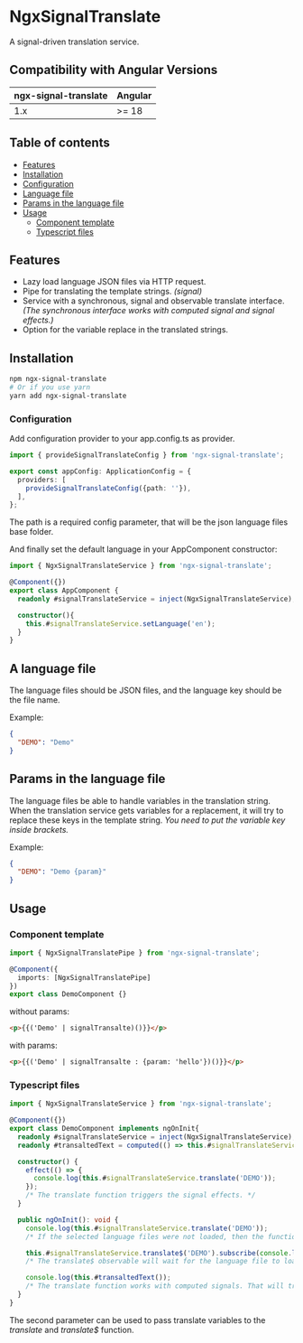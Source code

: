 # NgxSignalTranslate

A signal-driven translation service.

## Compatibility with Angular Versions

<table>
  <thead>
    <tr>
      <th>ngx-signal-translate</th>
      <th>Angular</th>
    </tr>
  </thead>
  <tbody>
    <tr>
      <td>
        1.x
      </td>
      <td>
        >= 18
      </td>
    </tr>
  </tbody>
</table>

## Table of contents

- [Features](#features)
- [Installation](#installation)
- [Configuration](#configuration)
- [Language file](#a-language-file)
- [Params in the language file](#params-in-the-language-file)
- [Usage](#usage)
  - [Component template](#component-template)
  - [Typescript files](#typescript-files)

## Features

* Lazy load language JSON files via HTTP request.
* Pipe for translating the template strings. _(signal)_
* Service with a synchronous, signal and observable translate interface. *(The synchronous interface works with computed signal and signal effects.)*
* Option for the variable replace in the translated strings.

## Installation

```bash
npm ngx-signal-translate
# Or if you use yarn
yarn add ngx-signal-translate
```

### Configuration

Add configuration provider to your app.config.ts as provider.

```ts
import { provideSignalTranslateConfig } from 'ngx-signal-translate';

export const appConfig: ApplicationConfig = {
  providers: [
    provideSignalTranslateConfig({path: ''}),
  ],
};
```

The path is a required config parameter, that will be the json language files base folder.

And finally set the default language in your AppComponent constructor:
```ts
import { NgxSignalTranslateService } from 'ngx-signal-translate';

@Component({})
export class AppComponent {
  readonly #signalTranslateService = inject(NgxSignalTranslateService);

  constructor(){
    this.#signalTranslateService.setLanguage('en');
  }
}
```

## A language file

The language files should be JSON files, and the language key should be the file name.

Example:
```json
{
  "DEMO": "Demo"
}
```


## Params in the language file

The language files be able to handle variables in the translation string. When the translation service gets variables for a replacement, it will try to replace these keys in the template string.
*You need to put the variable key inside brackets.*

Example:
```json
{
  "DEMO": "Demo {param}"
}
```

## Usage

### Component template

```ts
import { NgxSignalTranslatePipe } from 'ngx-signal-translate';

@Component({
  imports: [NgxSignalTranslatePipe]
})
export class DemoComponent {}
```

without params:

```html
<p>{{('Demo' | signalTransalte)()}}</p>
```

with params:

```html
<p>{{('Demo' | signalTransalte : {param: 'hello'})()}}</p>
```

### Typescript files

```ts
import { NgxSignalTranslateService } from 'ngx-signal-translate';

@Component({})
export class DemoComponent implements ngOnInit{
  readonly #signalTranslateService = inject(NgxSignalTranslateService);
  readonly #transaltedText = computed(() => this.#signalTranslateService.translate('DEMO'));

  constructor() {
    effect(() => {
      console.log(this.#signalTranslateService.translate('DEMO'));
    });
    /* The translate function triggers the signal effects. */
  } 

  public ngOnInit(): void {
    console.log(this.#signalTranslateService.translate('DEMO'));
    /* If the selected language files were not loaded, then the function will return with the translation key. */

    this.#signalTranslateService.translate$('DEMO').subscribe(console.log);
    /* The translate$ observable will wait for the language file to load. */

    console.log(this.#transaltedText());
    /* The translate function works with computed signals. That will trigger the value refresh when the language resource / selected language changed. */
  }
}
```

The second parameter can be used to pass translate variables to the _translate_ and _translate$_ function.
